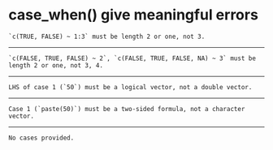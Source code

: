 # case_when() give meaningful errors

    `c(TRUE, FALSE) ~ 1:3` must be length 2 or one, not 3.

---

    `c(FALSE, TRUE, FALSE) ~ 2`, `c(FALSE, TRUE, FALSE, NA) ~ 3` must be length 2 or one, not 3, 4.

---

    LHS of case 1 (`50`) must be a logical vector, not a double vector.

---

    Case 1 (`paste(50)`) must be a two-sided formula, not a character vector.

---

    No cases provided.


